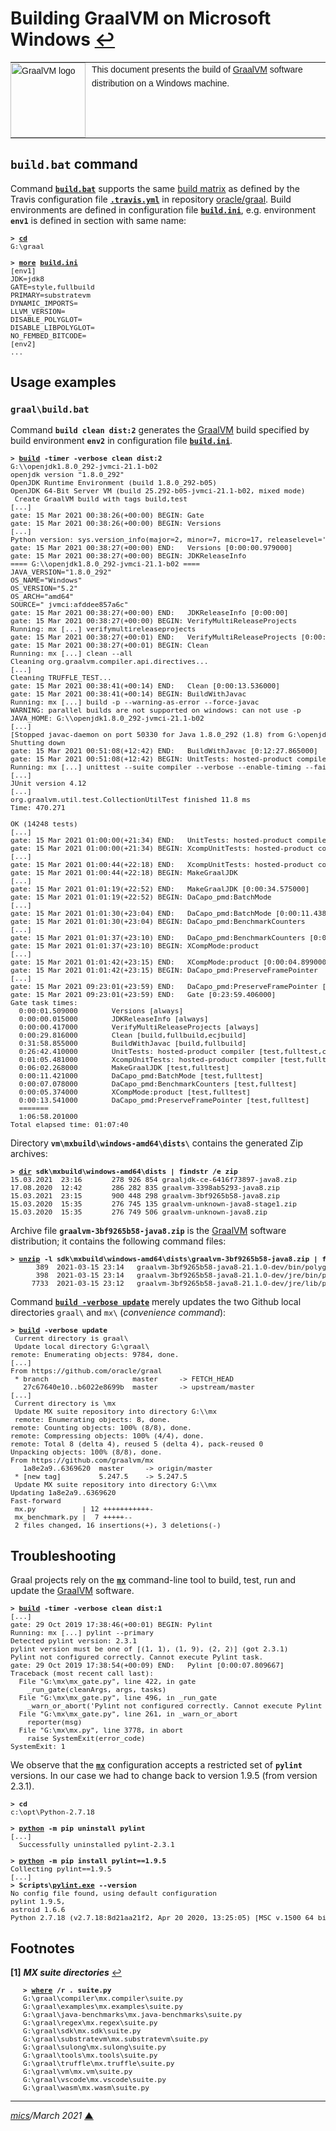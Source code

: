 # <span id="top">Building GraalVM on Microsoft Windows</span> <span style="size:30%;"><a href="README.md">↩</a></span>

<table style="font-family:Helvetica,Arial;font-size:14px;line-height:1.6;">
  <tr>
  <td style="border:0;padding:0 10px 0 0;min-width:120px;"><a href="https://www.graalvm.org/"><img src="https://www.graalvm.org/resources/img/graalvm.png" width="120" alt="GraalVM logo"/></a></td>
  <td style="border:0;padding:0;vertical-align:text-top;">This document presents the build of <a href="https://www.graalvm.org/" rel="external">GraalVM</a> software distribution on a Windows machine.
  </td>
  </tr>
</table>

## `build.bat` command

Command [**`build.bat`**](bin/graal/build.bat) supports the same [build matrix][build_matrix] as defined by the Travis configuration file [**`.travis.yml`**][travis_yml] in repository [oracle/graal][oracle_graal].
Build environments are defined in configuration file [**`build.ini`**](bin/graal/build.ini), e.g. environment **`env1`** is defined in section with same name: 

<pre style="font-size:80%;">
<b>&gt; <a href="https://docs.microsoft.com/en-us/windows-server/administration/windows-commands/cd">cd</a></b>
G:\graal
&nbsp;
<b>&gt; <a href="https://docs.microsoft.com/en-us/windows-server/administration/windows-commands/more">more</a> <a href="bin/graal/build.ini">build.ini</a></b>
[env1]
JDK=jdk8
GATE=style,fullbuild
PRIMARY=substratevm
DYNAMIC_IMPORTS=
LLVM_VERSION=
DISABLE_POLYGLOT=
DISABLE_LIBPOLYGLOT=
NO_FEMBED_BITCODE=
[env2]
...
</pre>

## <span id="usage_examples">Usage examples</span>

### **`graal\build.bat`**

Command **`build clean dist:2`** generates the [GraalVM] build specified by build environment **`env2`** in configuration file [**`build.ini`**](bin/graal/build.ini).

<pre style="font-size:80%;">
<b>&gt; <a href="bin/graal/build.bat">build</a> -timer -verbose clean dist:2</b>
G:\\openjdk1.8.0_292-jvmci-21.1-b02
openjdk version "1.8.0_292"
OpenJDK Runtime Environment (build 1.8.0_292-b05)
OpenJDK 64-Bit Server VM (build 25.292-b05-jvmci-21.1-b02, mixed mode)
 Create GraalVM build with tags build,test
[...]
gate: 15 Mar 2021 00:38:26(+00:00) BEGIN: Gate
gate: 15 Mar 2021 00:38:26(+00:00) BEGIN: Versions
[...]
Python version: sys.version_info(major=2, minor=7, micro=17, releaselevel='final', serial=0)
gate: 15 Mar 2021 00:38:27(+00:00) END:   Versions [0:00:00.979000]
gate: 15 Mar 2021 00:38:27(+00:00) BEGIN: JDKReleaseInfo
==== G:\\openjdk1.8.0_292-jvmci-21.1-b02 ====
JAVA_VERSION="1.8.0_292"
OS_NAME="Windows"
OS_VERSION="5.2"
OS_ARCH="amd64"
SOURCE=" jvmci:afddee857a6c"
gate: 15 Mar 2021 00:38:27(+00:00) END:   JDKReleaseInfo [0:00:00]
gate: 15 Mar 2021 00:38:27(+00:00) BEGIN: VerifyMultiReleaseProjects
Running: mx [...] verifymultireleaseprojects
gate: 15 Mar 2021 00:38:27(+00:01) END:   VerifyMultiReleaseProjects [0:00:00.216000]
gate: 15 Mar 2021 00:38:27(+00:01) BEGIN: Clean
Running: mx [...] clean --all
Cleaning org.graalvm.compiler.api.directives...
[...]
Cleaning TRUFFLE_TEST...
gate: 15 Mar 2021 00:38:41(+00:14) END:   Clean [0:00:13.536000]
gate: 15 Mar 2021 00:38:41(+00:14) BEGIN: BuildWithJavac
Running: mx [...] build -p --warning-as-error --force-javac
WARNING: parallel builds are not supported on windows: can not use -p
JAVA_HOME: G:\\openjdk1.8.0_292-jvmci-21.1-b02
[...]
[Stopped javac-daemon on port 50330 for Java 1.8.0_292 (1.8) from G:\openjdk1.8.0_292-jvmci-21.1-b02]
Shutting down
gate: 15 Mar 2021 00:51:08(+12:42) END:   BuildWithJavac [0:12:27.865000]
gate: 15 Mar 2021 00:51:08(+12:42) BEGIN: UnitTests: hosted-product compiler
Running: mx [...] unittest --suite compiler --verbose --enable-timing --fail-fast -XX:-UseJVMCICompiler
[...]
JUnit version 4.12
[...]
org.graalvm.util.test.CollectionUtilTest finished 11.8 ms
Time: 470.271

OK (14248 tests)
[...]
gate: 15 Mar 2021 01:00:00(+21:34) END:   UnitTests: hosted-product compiler [0:08:51.916000]
gate: 15 Mar 2021 01:00:00(+21:34) BEGIN: XcompUnitTests: hosted-product compiler
[...]
gate: 15 Mar 2021 01:00:44(+22:18) END:   XcompUnitTests: hosted-product compiler [0:00:43.763000]
gate: 15 Mar 2021 01:00:44(+22:18) BEGIN: MakeGraalJDK
[...]
gate: 15 Mar 2021 01:01:19(+22:52) END:   MakeGraalJDK [0:00:34.575000]
gate: 15 Mar 2021 01:01:19(+22:52) BEGIN: DaCapo_pmd:BatchMode
[...]
gate: 15 Mar 2021 01:01:30(+23:04) END:   DaCapo_pmd:BatchMode [0:00:11.438000]
gate: 15 Mar 2021 01:01:30(+23:04) BEGIN: DaCapo_pmd:BenchmarkCounters
[...]
gate: 15 Mar 2021 01:01:37(+23:10) END:   DaCapo_pmd:BenchmarkCounters [0:00:06.563000]
gate: 15 Mar 2021 01:01:37(+23:10) BEGIN: XCompMode:product
[...]
gate: 15 Mar 2021 01:01:42(+23:15) END:   XCompMode:product [0:00:04.899000]
gate: 15 Mar 2021 01:01:42(+23:15) BEGIN: DaCapo_pmd:PreserveFramePointer
[...]
gate: 15 Mar 2021 09:23:01(+23:59) END:   DaCapo_pmd:PreserveFramePointer [0:00:13.985000]
gate: 15 Mar 2021 09:23:01(+23:59) END:   Gate [0:23:59.406000]
Gate task times:
  0:00:01.509000        Versions [always]
  0:00:00.015000        JDKReleaseInfo [always]
  0:00:00.417000        VerifyMultiReleaseProjects [always]
  0:00:29.816000        Clean [build,fullbuild,ecjbuild]
  0:31:58.855000        BuildWithJavac [build,fullbuild]
  0:26:42.410000        UnitTests: hosted-product compiler [test,fulltest,coverage]
  0:01:05.481000        XcompUnitTests: hosted-product compiler [test,fulltest]
  0:06:02.268000        MakeGraalJDK [test,fulltest]
  0:00:11.421000        DaCapo_pmd:BatchMode [test,fulltest]
  0:00:07.078000        DaCapo_pmd:BenchmarkCounters [test,fulltest]
  0:00:05.374000        XCompMode:product [test,fulltest]
  0:00:13.541000        DaCapo_pmd:PreserveFramePointer [test,fulltest]
  =======
  1:06:58.201000
Total elapsed time: 01:07:40
</pre>

Directory **`vm\mxbuild\windows-amd64\dists\`** contains the generated Zip archives:

<pre style="font-size:80%;">
<b>&gt; <a href="https://docs.microsoft.com/en-us/windows-server/administration/windows-commands/dir">dir</a> sdk\mxbuild\windows-amd64\dists | findstr /e zip</b>
15.03.2021  23:16       278 926 854 graaljdk-ce-6416f73897-java8.zip
17.08.2020  12:42       286 282 835 graalvm-3398ab5293-java8.zip
15.03.2021  23:15       900 448 298 graalvm-3bf9265b58-java8.zip
15.03.2020  15:35       276 745 135 graalvm-unknown-java8-stage1.zip
15.03.2020  15:35       276 749 506 graalvm-unknown-java8.zip
</pre>

Archive file **`graalvm-3bf9265b58-java8.zip`** is the [GraalVM] software distribution; it contains the following command files:

<pre style="font-size:80%;">
<b>&gt; <a href="https://linux.die.net/man/1/unzip">unzip</a> -l sdk\mxbuild\windows-amd64\dists\graalvm-3bf9265b58-java8.zip | findstr \.cmd</b>
      389  2021-03-15 23:14   graalvm-3bf9265b58-java8-21.1.0-dev/bin/polyglot.cmd
      398  2021-03-15 23:14   graalvm-3bf9265b58-java8-21.1.0-dev/jre/bin/polyglot.cmd
     7733  2021-03-15 23:12   graalvm-3bf9265b58-java8-21.1.0-dev/jre/lib/polyglot/bin/polyglot.cmd
</pre>

Command [**`build -verbose update`**](bin/graal/build.bat) merely updates the two Github local directories `graal\` and `mx\` (*convenience command*):

<pre style="font-size:80%;">
<b>&gt; <a href="bin/graal/build.bat">build</a> -verbose update</b>
 Current directory is graal\
 Update local directory G:\graal\
remote: Enumerating objects: 9784, done.
[...]
From https://github.com/oracle/graal
 * branch                    master     -> FETCH_HEAD
   27c67640e10..b6022e8699b  master     -> upstream/master
[...]
 Current directory is \mx
 Update MX suite repository into directory G:\\mx
 remote: Enumerating objects: 8, done.
remote: Counting objects: 100% (8/8), done.
remote: Compressing objects: 100% (4/4), done.
remote: Total 8 (delta 4), reused 5 (delta 4), pack-reused 0
Unpacking objects: 100% (8/8), done.
From https://github.com/graalvm/mx
   1a8e2a9..6369620  master     -> origin/master
 * [new tag]         5.247.5    -> 5.247.5
 Update MX suite repository into directory G:\\mx
Updating 1a8e2a9..6369620
Fast-forward
 mx.py           | 12 +++++++++++-
 mx_benchmark.py |  7 +++++--
 2 files changed, 16 insertions(+), 3 deletions(-)
</pre>

## Troubleshooting

Graal projects rely on the [**`mx`**][mx_cli] command-line tool to build, test, run and update the [GraalVM] software.

<pre style="font-size:80%;">
<b>&gt; <a href="bin/graal/build.bat">build</a> -timer -verbose clean dist:1</b>
[...]
gate: 29 Oct 2019 17:38:46(+00:01) BEGIN: Pylint
Running: mx [...] pylint --primary
Detected pylint version: 2.3.1
pylint version must be one of [(1, 1), (1, 9), (2, 2)] (got 2.3.1)
Pylint not configured correctly. Cannot execute Pylint task.
gate: 29 Oct 2019 17:38:54(+00:09) END:   Pylint [0:00:07.809667]
Traceback (most recent call last):
  File "G:\mx\mx_gate.py", line 422, in gate
    _run_gate(cleanArgs, args, tasks)
  File "G:\mx\mx_gate.py", line 496, in _run_gate
    _warn_or_abort('Pylint not configured correctly. Cannot execute Pylint task.', args.strict_mode)
  File "G:\mx\mx_gate.py", line 261, in _warn_or_abort
    reporter(msg)
  File "G:\mx\mx.py", line 3778, in abort
    raise SystemExit(error_code)
SystemExit: 1
</pre>

We observe that the [**`mx`**][mx_cli] configuration accepts a restricted set of **`pylint`** versions. In our case we had to change back to version 1.9.5 (from version 2.3.1).

<pre style="font-size:80%;">
<b>&gt; cd</b>
c:\opt\Python-2.7.18
&nbsp;
<b>&gt; <a href="https://docs.python.org/3/using/cmdline.html">python</a> -m pip uninstall pylint</b>
[...]
  Successfully uninstalled pylint-2.3.1
&nbsp;
<b>&gt; <a href="https://docs.python.org/3/using/cmdline.html">python</a> -m pip install pylint==1.9.5</b>
Collecting pylint==1.9.5
[...]
<b>&gt; Scripts\<a href="http://pylint.pycqa.org/en/latest/user_guide/run.html">pylint.exe</a> --version</b>
No config file found, using default configuration
pylint 1.9.5,
astroid 1.6.6
Python 2.7.18 (v2.7.18:8d21aa21f2, Apr 20 2020, 13:25:05) [MSC v.1500 64 bit (AMD64)]
</pre>


## <span id="footnotes">Footnotes</span>

<b name="footnote_01">[1]</b> ***MX suite directories*** [↩](#anchor_01)

<p style="margin:0 0 1em 20px;">
</p>
<pre style="margin:0 0 1em 20px;font-size:80%;">
<b>&gt; <a href="https://docs.microsoft.com/en-us/windows-server/administration/windows-commands/where_1">where</a> /r . suite.py</b>
G:\graal\compiler\mx.compiler\suite.py
G:\graal\examples\mx.examples\suite.py
G:\graal\java-benchmarks\mx.java-benchmarks\suite.py
G:\graal\regex\mx.regex\suite.py
G:\graal\sdk\mx.sdk\suite.py
G:\graal\substratevm\mx.substratevm\suite.py
G:\graal\sulong\mx.sulong\suite.py
G:\graal\tools\mx.tools\suite.py
G:\graal\truffle\mx.truffle\suite.py
G:\graal\vm\mx.vm\suite.py
G:\graal\vscode\mx.vscode\suite.py
G:\graal\wasm\mx.wasm\suite.py
</pre>

***

*[mics](https://lampwww.epfl.ch/~michelou/)/March 2021* [**&#9650;**](#top)
<span id="bottom">&nbsp;</span>

<!-- link refs -->

[build_matrix]: https://docs.travis-ci.com/user/build-matrix/
[graalvm]: https://www.graalvm.org/
[mx_cli]: https://github.com/graalvm/mx
[oracle_graal]: https://github.com/oracle/graal
[travis_yml]: https://github.com/oracle/graal/blob/master/.travis.yml
